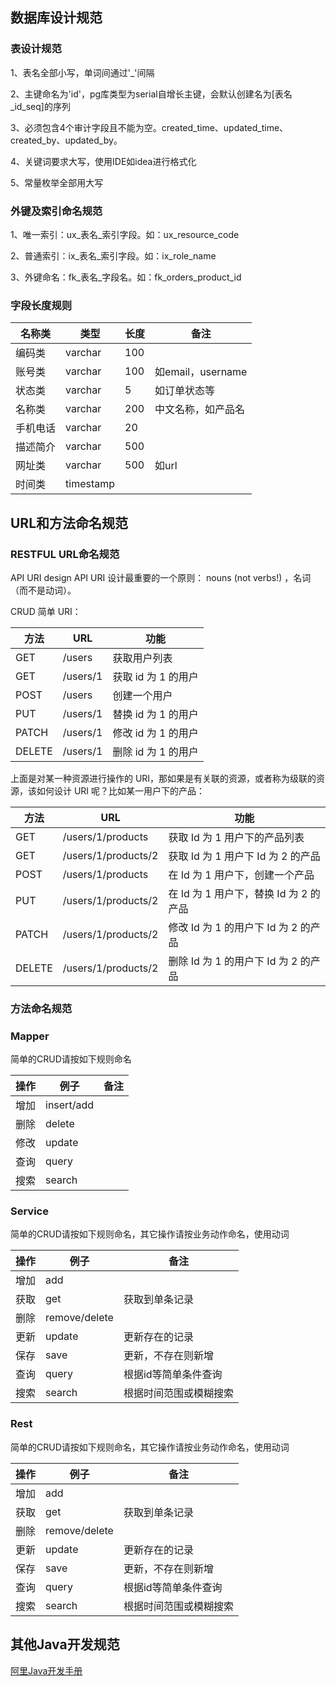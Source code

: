 
## 数据库设计规范

### 表设计规范

1、表名全部小写，单词间通过'_'间隔

2、主键命名为'id'，pg库类型为serial自增长主键，会默认创建名为[表名_id_seq]的序列

3、必须包含4个审计字段且不能为空。created_time、updated_time、created_by、updated_by。

4、关键词要求大写，使用IDE如idea进行格式化

5、常量枚举全部用大写

### 外键及索引命名规范

1、唯一索引：ux_表名_索引字段。如：ux_resource_code

2、普通索引：ix_表名_索引字段。如：ix_role_name

3、外键命名：fk_表名_字段名。如：fk_orders_product_id

### 字段长度规则

| 名称类  | 类型    | 长度  |  备注  |
|--------|---------|------|--------|
| 编码类  | varchar |  100 |        |
| 账号类  | varchar |  100 | 如email，username |
| 状态类  | varchar |  5   | 如订单状态等       |
| 名称类  | varchar |  200 | 中文名称，如产品名  |
| 手机电话| varchar |  20  |        |
| 描述简介| varchar |  500 |        |
| 网址类  | varchar |  500 | 如url  |
| 时间类  | timestamp |    |        |
    

## URL和方法命名规范

### RESTFUL URL命名规范

API URI design
API URI 设计最重要的一个原则： nouns (not verbs!) ，名词（而不是动词）。

CRUD 简单 URI：

|  方法   | URL       |       功能       |
|--------|-----------|------------------|
| GET    | /users    | 获取用户列表       |
| GET    | /users/1  | 获取 id 为 1 的用户|
| POST   | /users    | 创建一个用户       |
| PUT    | /users/1  | 替换 id 为 1 的用户|
| PATCH  | /users/1  | 修改 id 为 1 的用户|
| DELETE | /users/1  | 删除 id 为 1 的用户|

上面是对某一种资源进行操作的 URI，那如果是有关联的资源，或者称为级联的资源，该如何设计 URI 呢？比如某一用户下的产品：

|  方法   | URL                 |             功能                   |
|--------|---------------------|------------------------------------|
| GET    | /users/1/products   | 获取 Id 为 1 用户下的产品列表         |
| GET    | /users/1/products/2 | 获取 Id 为 1 用户下 Id 为 2 的产品    |
| POST   | /users/1/products   | 在 Id 为 1 用户下，创建一个产品       |
| PUT    | /users/1/products/2 | 在 Id 为 1 用户下，替换 Id 为 2 的产品|
| PATCH  | /users/1/products/2 | 修改 Id 为 1 的用户下 Id 为 2 的产品  |
| DELETE | /users/1/products/2 | 删除 Id 为 1 的用户下 Id 为 2 的产品  |

### 方法命名规范

### Mapper

简单的CRUD请按如下规则命名

|  操作   | 例子                |             备注                  |
|--------|---------------------|----------------------------------|
|  增加   | insert/add          |                                  |
|  删除   | delete              |                                  |
|  修改   | update              |                                  |
|  查询   | query               |                                  |
|  搜索   | search              |                                  |

### Service

简单的CRUD请按如下规则命名，其它操作请按业务动作命名，使用动词

|  操作   | 例子                |             备注                  |
|--------|---------------------|----------------------------------|
|  增加   | add                 |                                  |
|  获取   | get                 |   获取到单条记录                   |
|  删除   | remove/delete       |                                  |
|  更新   | update              |   更新存在的记录                   |
|  保存   | save                |   更新，不存在则新增                |
|  查询   | query               |   根据id等简单条件查询              |
|  搜索   | search              |   根据时间范围或模糊搜索            |

### Rest

简单的CRUD请按如下规则命名，其它操作请按业务动作命名，使用动词

|  操作   | 例子                |             备注                  |
|--------|---------------------|----------------------------------|
|  增加   | add                 |                                  |
|  获取   | get                 |   获取到单条记录                   |
|  删除   | remove/delete       |                                  |
|  更新   | update              |   更新存在的记录                   |
|  保存   | save                |   更新，不存在则新增                |
|  查询   | query               |   根据id等简单条件查询              |
|  搜索   | search              |   根据时间范围或模糊搜索            |

## 其他Java开发规范
[阿里Java开发手册](阿里巴巴Java开发手册.pdf)
